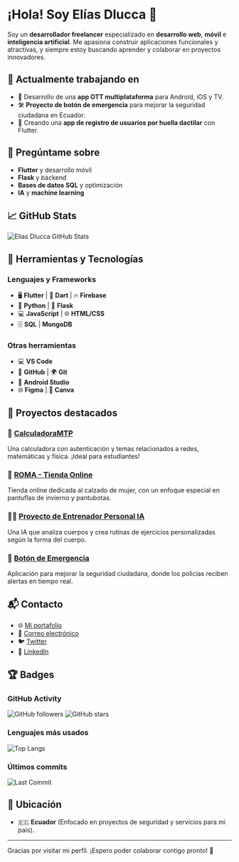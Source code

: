 # ¡Hola! Soy Elías Dlucca 👋

Soy un **desarrollador freelancer** especializado en **desarrollo web**, **móvil** e **inteligencia artificial**. Me apasiona construir aplicaciones funcionales y atractivas, y siempre estoy buscando aprender y colaborar en proyectos innovadores.

## 🌱 Actualmente trabajando en
- 🚀 Desarrollo de una **app OTT multiplataforma** para Android, iOS y TV.
- 🛠 **Proyecto de botón de emergencia** para mejorar la seguridad ciudadana en Ecuador.
- 📱 Creando una **app de registro de usuarios por huella dactilar** con Flutter.

## 💬 Pregúntame sobre
- **Flutter** y desarrollo móvil
- **Flask** y backend
- **Bases de datos SQL** y optimización
- **IA** y **machine learning**

## 📈 GitHub Stats
![Elías Dlucca GitHub Stats](https://github-readme-stats.vercel.app/api?username=EliDevOsDM&show_icons=true&count_private=true&hide=prs&hide_title=true)

## 🔧 Herramientas y Tecnologías

### Lenguajes y Frameworks
- 🖥 **Flutter** | 📱 **Dart** | 🔥 **Firebase**
- 🐍 **Python** | 🧰 **Flask**
- 💻 **JavaScript** | 🌐 **HTML/CSS**
- 🗄 **SQL** | **MongoDB**

### Otras herramientas
- 💻 **VS Code**
- 📂 **GitHub** | 🌍 **Git**
- 📱 **Android Studio**
- 🌐 **Figma** | 🎨 **Canva**

## 🎯 Proyectos destacados

### 📱 [CalculadoraMTP](https://github.com/EliDevOsDM/calculadoraMTP)
Una calculadora con autenticación y temas relacionados a redes, matemáticas y física. ¡Ideal para estudiantes!

### 🛒 [ROMA - Tienda Online](https://github.com/EliDevOsDM/ROMA)
Tienda online dedicada al calzado de mujer, con un enfoque especial en pantuflas de invierno y pantubotas.

### 🏃‍♂️ [Proyecto de Entrenador Personal IA](https://github.com/EliDevOsDM/EntrenadorIA)
Una IA que analiza cuerpos y crea rutinas de ejercicios personalizadas según la forma del cuerpo.

### 🚓 [Botón de Emergencia](https://github.com/EliDevOsDM/BotonEmergencia)
Aplicación para mejorar la seguridad ciudadana, donde los policías reciben alertas en tiempo real.

## 📬 Contacto
- 🌐 [Mi portafolio](https://eliasdlucca.dev)
- 📧 [Correo electrónico](mailto:eliasdlucca@example.com)
- 🐦 [Twitter](https://twitter.com/EliDevOsDM)
- 📘 [LinkedIn](https://linkedin.com/in/eliasdlucca)

## 🏆 Badges

### GitHub Activity
![GitHub followers](https://img.shields.io/github/followers/EliDevOsDM?style=social) 
![GitHub stars](https://img.shields.io/github/stars/EliDevOsDM?style=social) 

### Lenguajes más usados
![Top Langs](https://github-readme-stats.vercel.app/api/top-langs/?username=EliDevOsDM&layout=compact&langs_count=8&hide_title=true)

### Últimos commits
![Last Commit](https://img.shields.io/github/last-commit/EliDevOsDM/EliDevOsDM?style=plastic)

## 📍 Ubicación
- 🇪🇨 **Ecuador** (Enfocado en proyectos de seguridad y servicios para mi país).

---

Gracias por visitar mi perfil. ¡Espero poder colaborar contigo pronto! 🤝
